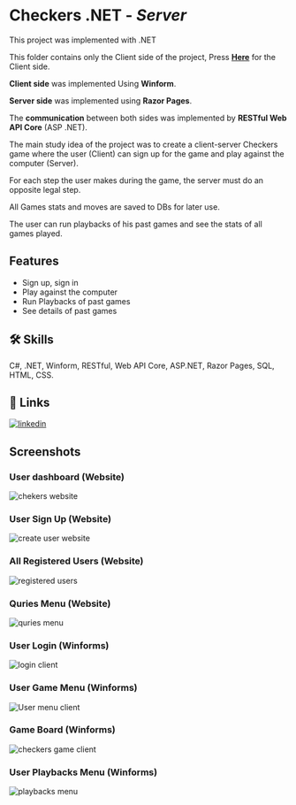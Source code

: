 # Checkers .NET - _Server_

This project was implemented with .NET

This folder contains only the Client side of the project, Press [**Here**](https://github.com/YarinDev/Client) for the Client side.

 
**Client side** was implemented Using **Winform**.

**Server side** was implemented using **Razor Pages**.

The **communication** between both sides was implemented by **RESTful Web API Core** (ASP .NET).  


The main study idea of the project was to create a client-server Checkers game where the user (Client) can sign up for the game and play against the computer (Server).

For each step the user makes during the game, the server must do an opposite legal step.

All Games stats and moves are saved to DBs for later use.

The user can run playbacks of his past games and see the stats of all games played.



## Features

- Sign up, sign in
- Play against the computer
- Run Playbacks of past games
- See details of past games



## 🛠 Skills
C#, .NET, Winform, RESTful, Web API Core, ASP.NET, Razor Pages, SQL, HTML, CSS.

## 🔗 Links
[![linkedin](https://img.shields.io/badge/linkedin-0A66C2?style=for-the-badge&logo=linkedin&logoColor=white)](https://www.linkedin.com/in/yarin-getter/)

## Screenshots
### User dashboard (Website)

![chekers website](https://user-images.githubusercontent.com/74246091/198876779-f5eae067-d100-46a9-b721-91d2f60eb339.png)
### User Sign Up (Website)

![create user website](https://user-images.githubusercontent.com/74246091/198877033-ea3f2b84-50f6-467d-8034-dff8e8ca3818.png)
### All Registered Users (Website)

![registered users](https://user-images.githubusercontent.com/74246091/198877041-358a89da-cb67-4ac8-9326-d839b22bf567.png)
### Quries Menu (Website)

![quries menu](https://user-images.githubusercontent.com/74246091/198877044-87e61662-343e-4960-ae09-c02b8f1ec3a5.png)
### User Login (Winforms)

![login client](https://user-images.githubusercontent.com/74246091/198877047-eb233a9d-523f-4b00-9c17-4e36527f7e97.png)
### User Game Menu (Winforms)

![User menu client](https://user-images.githubusercontent.com/74246091/198877080-a18a2ffa-eddd-4ba5-93e1-a58cbd24cde7.png)
### Game Board (Winforms)

![checkers game client](https://user-images.githubusercontent.com/74246091/198877050-ed4eca05-a2aa-41b2-b871-647a01c95b3b.png)
### User Playbacks Menu (Winforms)

![playbacks menu](https://user-images.githubusercontent.com/74246091/198877054-aeacab67-0342-4f26-bbdd-2725cc01cf81.png)




